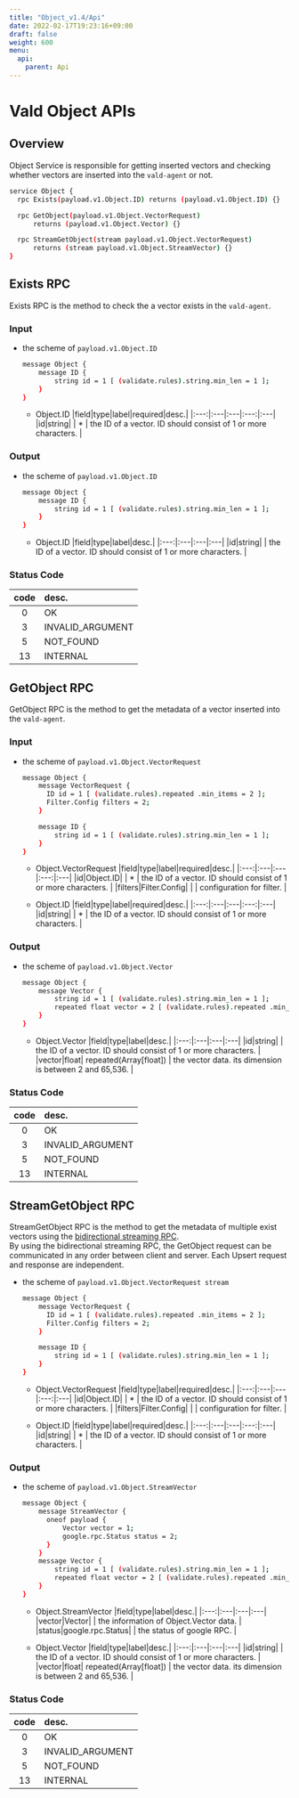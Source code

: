 ```yaml
---
title: "Object_v1.4/Api"
date: 2022-02-17T19:23:16+09:00
draft: false
weight: 600
menu:
  api:
    parent: Api
---
```


# Vald Object APIs

## Overview

Object Service is responsible for getting inserted vectors and checking whether vectors are inserted into the `vald-agent` or not.

```bash
service Object {
  rpc Exists(payload.v1.Object.ID) returns (payload.v1.Object.ID) {}

  rpc GetObject(payload.v1.Object.VectorRequest)
      returns (payload.v1.Object.Vector) {}

  rpc StreamGetObject(stream payload.v1.Object.VectorRequest)
      returns (stream payload.v1.Object.StreamVector) {}
}
```

## Exists RPC

Exists RPC is the method to check the a vector exists in the `vald-agent`.

### Input

- the scheme of `payload.v1.Object.ID`

  ```bash
  message Object {
      message ID {
          string id = 1 [ (validate.rules).string.min_len = 1 ];
      }
  }
  ```

  - Object.ID
    |field|type|label|required|desc.|
    |:---:|:---|:---|:---:|:---|
    |id|string| | \* | the ID of a vector. ID should consist of 1 or more characters. |

### Output

- the scheme of `payload.v1.Object.ID`

  ```bash
  message Object {
      message ID {
          string id = 1 [ (validate.rules).string.min_len = 1 ];
      }
  }
  ```

  - Object.ID
    |field|type|label|desc.|
    |:---:|:---|:---|:---|
    |id|string| | the ID of a vector. ID should consist of 1 or more characters. |

### Status Code

| code | desc.            |
| :--: | :--------------- |
|  0   | OK               |
|  3   | INVALID_ARGUMENT |
|  5   | NOT_FOUND        |
|  13  | INTERNAL         |

## GetObject RPC

GetObject RPC is the method to get the metadata of a vector inserted into the `vald-agent`.

### Input

- the scheme of `payload.v1.Object.VectorRequest`

  ```bash
  message Object {
      message VectorRequest {
        ID id = 1 [ (validate.rules).repeated .min_items = 2 ];
        Filter.Config filters = 2;
      }

      message ID {
          string id = 1 [ (validate.rules).string.min_len = 1 ];
      }
  }
  ```

  - Object.VectorRequest
    |field|type|label|required|desc.|
    |:---:|:---|:---|:---:|:---|
    |id|Object.ID| | \* | the ID of a vector. ID should consist of 1 or more characters. |
    |filters|Filter.Config| | | configuration for filter. |

  - Object.ID
    |field|type|label|required|desc.|
    |:---:|:---|:---|:---:|:---|
    |id|string| | \* | the ID of a vector. ID should consist of 1 or more characters. |

### Output

- the scheme of `payload.v1.Object.Vector`

  ```bash
  message Object {
      message Vector {
          string id = 1 [ (validate.rules).string.min_len = 1 ];
          repeated float vector = 2 [ (validate.rules).repeated .min_items = 2 ];
      }
  }
  ```

  - Object.Vector
    |field|type|label|desc.|
    |:---:|:---|:---|:---|
    |id|string| | the ID of a vector. ID should consist of 1 or more characters. |
    |vector|float| repeated(Array[float]) | the vector data. its dimension is between 2 and 65,536. |

### Status Code

| code | desc.            |
| :--: | :--------------- |
|  0   | OK               |
|  3   | INVALID_ARGUMENT |
|  5   | NOT_FOUND        |
|  13  | INTERNAL         |

## StreamGetObject RPC

StreamGetObject RPC is the method to get the metadata of multiple exist vectors using the [bidirectional streaming RPC](https://grpc.io/docs/what-is-grpc/core-concepts/#bidirectional-streaming-rpc).<br>
By using the bidirectional streaming RPC, the GetObject request can be communicated in any order between client and server.
Each Upsert request and response are independent.

- the scheme of `payload.v1.Object.VectorRequest stream`

  ```bash
  message Object {
      message VectorRequest {
        ID id = 1 [ (validate.rules).repeated .min_items = 2 ];
        Filter.Config filters = 2;
      }

      message ID {
          string id = 1 [ (validate.rules).string.min_len = 1 ];
      }
  }
  ```

  - Object.VectorRequest
    |field|type|label|required|desc.|
    |:---:|:---|:---|:---:|:---|
    |id|Object.ID| | \* | the ID of a vector. ID should consist of 1 or more characters. |
    |filters|Filter.Config| | | configuration for filter. |

  - Object.ID
    |field|type|label|required|desc.|
    |:---:|:---|:---|:---:|:---|
    |id|string| | \* | the ID of a vector. ID should consist of 1 or more characters. |

### Output

- the scheme of `payload.v1.Object.StreamVector`

  ```bash
  message Object {
      message StreamVector {
        oneof payload {
            Vector vector = 1;
            google.rpc.Status status = 2;
        }
      }
      message Vector {
          string id = 1 [ (validate.rules).string.min_len = 1 ];
          repeated float vector = 2 [ (validate.rules).repeated .min_items = 2 ];
      }
  }
  ```

  - Object.StreamVector
    |field|type|label|desc.|
    |:---:|:---|:---|:---|
    |vector|Vector| | the information of Object.Vector data. |
    |status|google.rpc.Status| | the status of google RPC. |

  - Object.Vector
    |field|type|label|desc.|
    |:---:|:---|:---|:---|
    |id|string| | the ID of a vector. ID should consist of 1 or more characters. |
    |vector|float| repeated(Array[float]) | the vector data. its dimension is between 2 and 65,536. |

### Status Code

| code | desc.            |
| :--: | :--------------- |
|  0   | OK               |
|  3   | INVALID_ARGUMENT |
|  5   | NOT_FOUND        |
|  13  | INTERNAL         |

